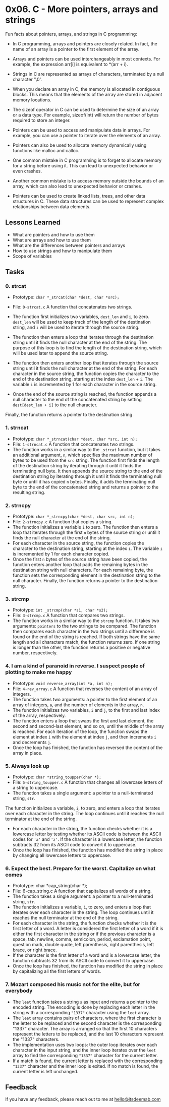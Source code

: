 # 0x06. C - More pointers, arrays and strings

Fun facts about pointers, arrays, and strings in C programming:

* In C programming, arrays and pointers are closely related. In fact, the name of an array is a pointer to the first element of the array.

* Arrays and pointers can be used interchangeably in most contexts. For example, the expression arr[i] is equivalent to *(arr + i).

* Strings in C are represented as arrays of characters, terminated by a null character '\0'.

* When you declare an array in C, the memory is allocated in contiguous blocks. This means that the elements of the array are stored in adjacent memory locations.

* The sizeof operator in C can be used to determine the size of an array or a data type. For example, sizeof(int) will return the number of bytes required to store an integer.

* Pointers can be used to access and manipulate data in arrays. For example, you can use a pointer to iterate over the elements of an array.

* Pointers can also be used to allocate memory dynamically using functions like malloc and calloc.

* One common mistake in C programming is to forget to allocate memory for a string before using it. This can lead to unexpected behavior or even crashes.

* Another common mistake is to access memory outside the bounds of an array, which can also lead to unexpected behavior or crashes.

* Pointers can be used to create linked lists, trees, and other data structures in C. These data structures can be used to represent complex relationships between data elements.


## Lessons Learned

* What are pointers and how to use them
* What are arrays and how to use them
* What are the differences between pointers and arrays
* How to use strings and how to manipulate them
* Scope of variables


## Tasks

### 0. strcat
* Prototype: `char *_strcat(char *dest, char *src);`
* File: `0-strcat.c`
A function that concatenates two strings.

* The function first initializes two variables, `dest_len` and `i`, to zero. `dest_len` will be used to keep track of the length of the destination string, and `i` will be used to iterate through the source string.
* The function then enters a loop that iterates through the destination string until it finds the null character at the end of the string. The purpose of this loop is to find the length of the destination string, which will be used later to append the source string.
* The function then enters another loop that iterates through the source string until it finds the null character at the end of the string. For each character in the source string, the function copies the character to the end of the destination string, starting at the index `dest_len` + `i`. The variable `i` is incremented by 1 for each character in the source string.
* Once the end of the source string is reached, the function appends a null character to the end of the concatenated string by setting `dest[dest_len + i]` to the null character.

Finally, the function returns a pointer to the destination string.


### 1. strncat
* Prototype: `char *_strncat(char *dest, char *src, int n);`
* File: `1-strncat.c`
A function that concatenates two strings.
* The function works in a similar way to the `_strcat` function, but it takes an additional argument, `n`, which specifies the maximum number of bytes to be used from the `src` string. The function first finds the length of the destination string by iterating through it until it finds the terminating null byte. It then appends the source string to the end of the destination string by iterating through it until it finds the terminating null byte or until it has copied `n` bytes. Finally, it adds the terminating null byte to the end of the concatenated string and returns a pointer to the resulting string.

### 2. strncpy
* Prototype: `char *_strncpy(char *dest, char src, int n);`
* File: `2-strncpy.c`
A function that copies a string.
* The function initializes a variable `i` to zero. The function then enters a loop that iterates through the first `n` bytes of the source string or until it finds the null character at the end of the string. 
* For each character in the source string, the function copies the character to the destination string, starting at the index `i`. The variable `i` is incremented by 1 for each character copied.
* Once the first `n` bytes of the source string have been copied, the function enters another loop that pads the remaining bytes in the destination string with null characters. For each remaining byte, the function sets the corresponding element in the destination string to the null character.
Finally, the function returns a pointer to the destination string.

### 3. strcmp
* Prototype: `int _strcmp(char *s1, char *s2);`
* File: `3-strcmp.c`
A function that compares two strings.
* The function works in a similar way to the `strcmp` function. It takes two arguments: `pointers` to the two strings to be compared. The function then compares each character in the two strings until a difference is found or the end of the string is reached. If both strings have the same length and all characters match, the function returns zero. If one string is longer than the other, the function returns a positive or negative number, respectively.

### 4. I am a kind of paranoid in reverse. I suspect people of plotting to make me happy
* Prototype: `void reverse_array(int *a, int n);`
* File: `4-rev_array.c`
A function that reverses the content of an array of integers.
* The function takes two arguments: a pointer to the first element of an array of integers, `a`, and the number of elements in the array, `n`.
* The function initializes two variables, `i` and `j`, to the first and last index of the array, respectively.
* The function enters a loop that swaps the first and last element, the second and second-last element, and so on, until the middle of the array is reached. For each iteration of the loop, the function swaps the element at index `i` with the element at index `j`, and then increments `i` and decrements `j`.
* Once the loop has finished, the function has reversed the content of the array in place.

### 5. Always look up
* Prototype: `char *string_toupper(char *);`
* File: `5-string_toupper.c`
A function that changes all lowercase letters of a string to uppercase.
* The function takes a single argument: a pointer to a null-terminated string, `str`.

The function initializes a variable, `i`, to zero, and enters a loop that iterates over each character in the string. The loop continues until it reaches the null terminator at the end of the string.
* For each character in the string, the function checks whether it is a lowercase letter by testing whether its ASCII code is between the ASCII codes for `'a'` and `'z'`. If the character is a lowercase letter, the function subtracts 32 from its ASCII code to convert it to uppercase.
* Once the loop has finished, the function has modified the string in place by changing all lowercase letters to uppercase.

### 6. Expect the best. Prepare for the worst. Capitalize on what comes
* Prototype: char *cap_string(char *);
* File: 6-cap_string.c
A function that capitalizes all words of a string.
* The function takes a single argument: a pointer to a null-terminated string, `str`.
* The function initializes a variable, `i`, to zero, and enters a loop that iterates over each character in the string. The loop continues until it reaches the null terminator at the end of the string.
* For each character in the string, the function checks whether it is the first letter of a word. A letter is considered the first letter of a word if it is either the first character in the string or if the previous character is a space, tab, newline, comma, semicolon, period, exclamation point, question mark, double quote, left parenthesis, right parenthesis, left brace, or right brace.
* If the character is the first letter of a word and is a lowercase letter, the function subtracts 32 from its ASCII code to convert it to uppercase.
* Once the loop has finished, the function has modified the string in place by capitalizing all the first letters of words.

### 7. Mozart composed his music not for the elite, but for everybody

* The `leet` function takes a string `s` as input and returns a pointer to the encoded string. The encoding is done by replacing each letter in the string with a corresponding `"1337"` character using the `leet` array.
* The `leet` array contains pairs of characters, where the first character is the letter to be replaced and the second character is the corresponding "1337" character. The array is arranged so that the first 10 characters represent the letters to be replaced, and the last 10 characters represent the "1337" characters.
* The implementation uses two loops: the outer loop iterates over each character in the input string, and the inner loop iterates over the `leet` array to find the corresponding `"1337"` character for the current letter.
* If a match is found, the current letter is replaced with the corresponding `"1337"` character and the inner loop is exited. If no match is found, the current letter is left unchanged.
## Feedback

If you have any feedback, please reach out to me at hello@itsdeemab.com
